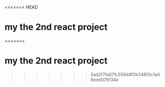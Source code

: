 <<<<<<< HEAD
# my the 2nd react project
=======
# my the 2nd react project
>>>>>>> 5ad2f7fa07fc556d4f2b348f0c1a46eed079134e
